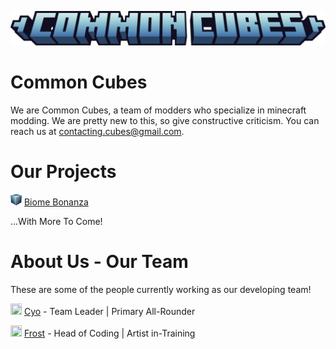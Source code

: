 ![](https://github.com/Common-Cubes/.github/blob/main/common_cubes_title.png?raw=true)
# Common Cubes
We are Common Cubes, a team of modders who specialize in minecraft modding. We are pretty new to this, so give constructive criticism.
You can reach us at contacting.cubes@gmail.com. 

# Our Projects
<img src="https://github.com/Common-Cubes/BiomeBonanza/blob/main/src/main/resources/assets/biomebonanza/icon.png?raw=true" alt="" width="18" height="18"> [Biome Bonanza](https://github.com/Common-Cubes/BiomeBonanza/tree/main)

...With More To Come!

# About Us - Our Team
These are some of the people currently working as our developing team!

<img src="https://avatars.githubusercontent.com/u/117950417?v=4" alt="" width="18" height="18"> [Cyo](https://github.com/CyoNearYou) - Team Leader | Primary All-Rounder

<img src="https://avatars.githubusercontent.com/u/52893269?v=4" alt="" width="18" height="18"> [Frost](https://github.com/kne6907) - Head of Coding | Artist in-Training
